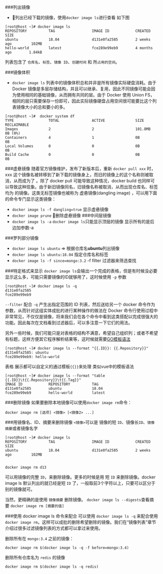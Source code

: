 ###列出镜像
- 列出已经下载的镜像，使用`docker image ls`进行查看 如下图
```ssh
[root@host ~]# docker image ls
REPOSITORY          TAG                 IMAGE ID            CREATED             SIZE
ubuntu              18.04               d131e0fa2585        2 weeks ago         102MB
hello-world         latest              fce289e99eb9        4 months ago        1.84kB
```

列表包含了 `仓库名`、`标签`、`镜像 ID`、`创建时间` 和 所`占用的空间`。

###镜像体积
- `docker image ls` 列表中的镜像体积总和并非是所有镜像实际硬盘消耗。由于 Docker 镜像是多层存储结构，并且可以继承、复用，因此不同镜像可能会因为使用相同的基础镜像，从而拥有共同的层。由于 Docker 使用 Union FS，相同的层只需要保存一份即可，因此实际镜像硬盘占用空间很可能要比这个列表镜像大小的总和要小的多。
```linux
[root@host ~]#  docker system df
TYPE                TOTAL               ACTIVE              SIZE                RECLAIMABLE
Images              2                   2                   101.8MB             0B (0%)
Containers          4                   1                   0B                  0B
Local Volumes       0                   0                   0B                  0B
Build Cache         0                   0                   0B                  0B
```
###虚悬镜像
随着官方镜像维护，发布了新版本后，重新 `docker pull xxx` 时，xxx 这个镜像名被转移到了新下载的镜像身上，而旧的镜像上的这个名称则被取消，从而成为了 <none>。除了 docker pull 可能导致这种情况，docker build 也同样可以导致这种现象。由于新旧镜像同名，旧镜像名称被取消，从而出现仓库名、标签均为 <none> 的镜像。这类无标签镜像也被称为 虚悬镜像(dangling image) ，可以用下面的命令专门显示这类镜像：
- `docker image ls -f dangling=true` 显示虚悬镜像
- `docker image prune` 删除虚悬镜像
###中间层镜像
- `docker image ls -a` `docker image ls`只能显示顶层的镜像 显示所有的是后边加参数-a

###罗列部分镜像
- `docker image ls ubuntu` => 根据仓库名**ubuntu**列出镜像
- `docker image ls ubuntu:18.04` 指定仓库名和标签
- `docker image ls -f since=mongo:3.2` -f filter 过滤器来筛选查找

###特定格式来显示
`docker image ls`会输出一个完成的表格，但是有时候没必要显示这么多，可能只需要镜像的ID就够用了，这时候使用 `-p` 参数
```
[root@host ~]# docker image ls -q
d131e0fa2585
fce289e99eb9
```
`--filter`  配合 `-q` 产生出指定范围的 ID 列表，然后送给另一个 docker 命令作为参数，从而针对这组实体成批的进行某种操作的做法在 Docker 命令行使用过程中非常常见，不仅仅是镜像，将来我们会在各个命令中看到这类搭配以完成很强大的功能。因此每次在文档看到过滤器后，可以多注意一下它们的用法。

另外一些时候，我们可能只是对表格的结构不满意，希望自己组织列；或者不希望有标题，这样方便其它程序解析结果等，这时候就需要[GO模板语法](https://gohugo.io/templates/go-templates/)
```
[root@host ~]# docker image ls --format "{{.ID}}: {{.Repository}}"
d131e0fa2585: ubuntu
fce289e99eb9: hello-world
```
表格 展示都可以自定义的通过模板`{{}}`来处理 类似vue中的模板语法
```
[root@host ~]# docker image ls --format "table {{.ID}}\t{{.Repository}}\t{{.Tag}}"
IMAGE ID            REPOSITORY          TAG
d131e0fa2585        ubuntu              18.04
fce289e99eb9        hello-world         latest
```

###删除镜像
如果要删除本地镜像可以使用`docker image rm`命令：
```
docker image rm [选项] <镜像> [<镜像2> ...]
```
###用镜像名、ID、摘要来删除镜像
`<镜像>`可以是 镜像的短 `ID`、镜像长`ID`、`镜像摘要`或者镜像名字
```
[root@host ~]# docker image ls
REPOSITORY          TAG                 IMAGE ID            CREATED             SIZE
ubuntu              18.04               d131e0fa2585        2 weeks ago         102MB


docker image rm d13 
```
可以用镜像的完整 `ID`，来删除镜像。更多的时候是用 短 `ID` 来删除镜像。docker image ls 默认列出的就已经是短 `ID` 了，一般取前3个字符以上，只要可以区分于别的镜像就可。

当然，更精确的是使用 `镜像摘要` 删除镜像。
`docker image ls --digests`查看摘要
`docker image rm [摘要的值]`

###使用 docker image ls 命令来配合
可以使用 `docker image ls -q` 来配合使用 `docker image rm`，这样可以成批的删除希望删除的镜像。我们在“镜像列表”章节介绍过很多过滤镜像列表的方式都可以拿过来使用。

删除所有在 `mongo:3.4` 之前的镜像：
```
docker image rm $(docker image ls -q -f before=mongo:3.4)
```
删除所有仓库名为 `redis` 的镜像
```
docker image rm $(docker image ls -q redis)
```